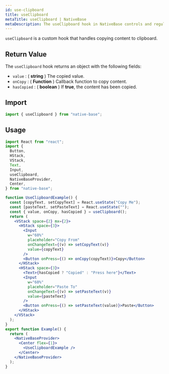 ```yaml
---
id: use-clipboard
title: useClipboard
metaTitle: useClipboard | NativeBase
metaDescription: The useClipboard hook in NativeBase controls and regulates the copying of content to the clipboard. Read the document to explore and know further on this hook.
---
```


`useClipboard` is a custom hook that handles copying content to clipboard.

## Return Value

The `useClipboard` hook returns an object with the following fields:

- `value` : ( **string** ) The copied value.
- `onCopy` : ( **Function** ) Callback function to copy content.
- `hasCopied` : ( **boolean** ) If **true**, the content has been copied.

## Import

```jsx
import { useClipboard } from "native-base";
```

## Usage

```jsx isLive=true
import React from "react";
import {
  Button,
  HStack,
  VStack,
  Text,
  Input,
  useClipboard,
  NativeBaseProvider,
  Center,
} from "native-base";

function UseClipboardExample() {
  const [copyText, setCopyText] = React.useState("Copy Me");
  const [pasteText, setPasteText] = React.useState("");
  const { value, onCopy, hasCopied } = useClipboard();
  return (
    <VStack space={2} mx={2}>
      <HStack space={3}>
        <Input
          w="60%"
          placeholder="Copy From"
          onChangeText={(v) => setCopyText(v)}
          value={copyText}
        />
        <Button onPress={() => onCopy(copyText)}>Copy</Button>
      </HStack>
      <HStack space={3}>
        <Text>{hasCopied ? "Copied" : "Press here"}</Text>
        <Input
          w="60%"
          placeholder="Paste To"
          onChangeText={(v) => setPasteText(v)}
          value={pasteText}
        />
        <Button onPress={() => setPasteText(value)}>Paste</Button>
      </HStack>
    </VStack>
  );
}
export function Example() {
  return (
    <NativeBaseProvider>
      <Center flex={1}>
        <UseClipboardExample />
      </Center>
    </NativeBaseProvider>
  );
}
```
